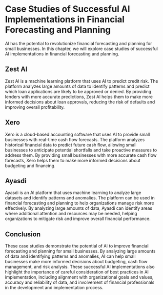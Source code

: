 # Case Studies of Successful AI Implementations in Financial Forecasting and Planning

AI has the potential to revolutionize financial forecasting and planning for small businesses. In this chapter, we will explore case studies of successful AI implementations in financial forecasting and planning.

Zest AI
-------

Zest AI is a machine learning platform that uses AI to predict credit risk. The platform analyzes large amounts of data to identify patterns and predict which loan applications are likely to be approved or denied. By providing lenders with more accurate predictions, Zest AI helps them to make more informed decisions about loan approvals, reducing the risk of defaults and improving overall profitability.

Xero
----

Xero is a cloud-based accounting software that uses AI to provide small businesses with real-time cash flow forecasts. The platform analyzes historical financial data to predict future cash flow, allowing small businesses to anticipate potential shortfalls and take proactive measures to address them. By providing small businesses with more accurate cash flow forecasts, Xero helps them to make more informed decisions about budgeting and financing.

Ayasdi
------

Ayasdi is an AI platform that uses machine learning to analyze large datasets and identify patterns and anomalies. The platform can be used in financial forecasting and planning to help organizations manage risk more effectively. By analyzing large amounts of data, Ayasdi can identify areas where additional attention and resources may be needed, helping organizations to mitigate risk and improve overall financial performance.

Conclusion
----------

These case studies demonstrate the potential of AI to improve financial forecasting and planning for small businesses. By analyzing large amounts of data and identifying patterns and anomalies, AI can help small businesses make more informed decisions about budgeting, cash flow management, and risk analysis. These successful AI implementations also highlight the importance of careful consideration of best practices in AI implementation, including alignment with organizational goals and values, accuracy and reliability of data, and involvement of financial professionals in the development and implementation process.
